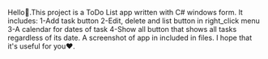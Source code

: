 Hello👋.This project is a ToDo List app written with C# windows form.
It includes: 1-Add task button   2-Edit, delete and list button in right_click menu   3-A calendar for dates of task   4-Show all button that shows all tasks regardless of its date.
A screenshot of app in included in files.
I hope that it's useful for you❤️.

